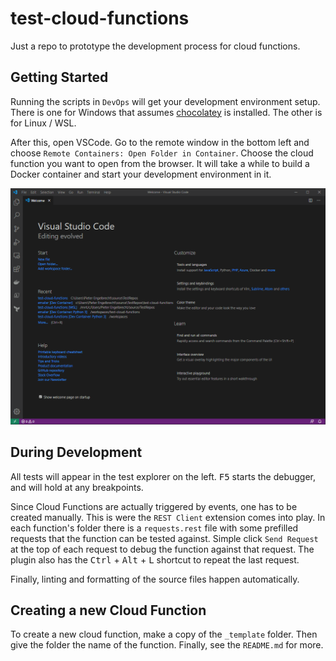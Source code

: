 # test-cloud-functions
Just a repo to prototype the development process for cloud functions.

## Getting Started
Running the scripts in `DevOps` will get your development environment setup. There is one for Windows that assumes [chocolatey](https://chocolatey.org/) is installed. The other is for Linux / WSL.

After this, open VSCode. Go to the remote window in the bottom left and choose `Remote Containers: Open Folder in Container`. Choose the cloud function you want to open from the browser. It will take a while to build a Docker container and start your development environment in it.

![Opening Folder in Remote Container](OpenFolderInRemoteContainer.gif)

## During Development
All tests will appear in the test explorer on the left. <kbd>F5</kbd> starts the debugger, and will hold at any breakpoints.

Since Cloud Functions are actually triggered by events, one has to be created manually. This is were the `REST Client` extension comes into play. In each function's folder there is a `requests.rest` file with some prefilled requests that the function can be tested against. Simple click `Send Request` at the top of each request to debug the function against that request. The plugin also has the <kbd>Ctrl</kbd> + <kbd>Alt</kbd> + <kbd>L</kbd> shortcut to repeat the last request.

Finally, linting and formatting of the source files happen automatically.

## Creating a new Cloud Function
To create a new cloud function, make a copy of the `_template` folder. Then give the folder the name of the function. Finally, see the `README.md` for more.